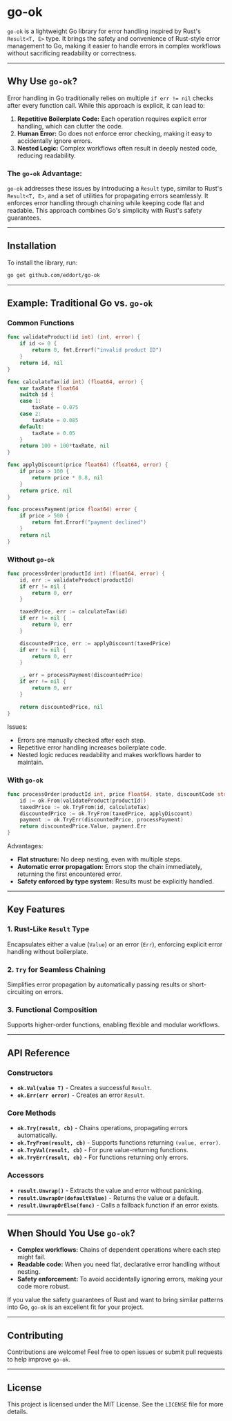 # go-ok

`go-ok` is a lightweight Go library for error handling inspired by Rust's `Result<T, E>` type. It brings the safety and convenience of Rust-style error management to Go, making it easier to handle errors in complex workflows without sacrificing readability or correctness.

---

## Why Use `go-ok`?

Error handling in Go traditionally relies on multiple `if err != nil` checks after every function call. While this approach is explicit, it can lead to:

1. **Repetitive Boilerplate Code:** Each operation requires explicit error handling, which can clutter the code.
2. **Human Error:** Go does not enforce error checking, making it easy to accidentally ignore errors.
3. **Nested Logic:** Complex workflows often result in deeply nested code, reducing readability.

### The `go-ok` Advantage:

`go-ok` addresses these issues by introducing a `Result` type, similar to Rust's `Result<T, E>`, and a set of utilities for propagating errors seamlessly. It enforces error handling through chaining while keeping code flat and readable. This approach combines Go's simplicity with Rust's safety guarantees.

---

## Installation

To install the library, run:

```bash
go get github.com/eddort/go-ok
```

---

## Example: Traditional Go vs. `go-ok`

### Common Functions

```go
func validateProduct(id int) (int, error) {
    if id <= 0 {
        return 0, fmt.Errorf("invalid product ID")
    }
    return id, nil
}

func calculateTax(id int) (float64, error) {
    var taxRate float64
    switch id {
    case 1:
        taxRate = 0.075
    case 2:
        taxRate = 0.085
    default:
        taxRate = 0.05
    }
    return 100 + 100*taxRate, nil
}

func applyDiscount(price float64) (float64, error) {
    if price > 100 {
        return price * 0.8, nil
    }
    return price, nil
}

func processPayment(price float64) error {
    if price > 500 {
        return fmt.Errorf("payment declined")
    }
    return nil
}
```

### Without `go-ok`

```go
func processOrder(productId int) (float64, error) {
    id, err := validateProduct(productId)
    if err != nil {
        return 0, err
    }

    taxedPrice, err := calculateTax(id)
    if err != nil {
        return 0, err
    }

    discountedPrice, err := applyDiscount(taxedPrice)
    if err != nil {
        return 0, err
    }

    _, err = processPayment(discountedPrice)
    if err != nil {
        return 0, err
    }

    return discountedPrice, nil
}
```

Issues:

- Errors are manually checked after each step.
- Repetitive error handling increases boilerplate code.
- Nested logic reduces readability and makes workflows harder to maintain.

### With `go-ok`

```go
func processOrder(productId int, price float64, state, discountCode string) ok.Result[float64] {
    id := ok.From(validateProduct(productId))
    taxedPrice := ok.TryFrom(id, calculateTax)
    discountedPrice := ok.TryFrom(taxedPrice, applyDiscount)
    payment := ok.TryErr(discountedPrice, processPayment)
    return discountedPrice.Value, payment.Err
}
```

Advantages:

- **Flat structure:** No deep nesting, even with multiple steps.
- **Automatic error propagation:** Errors stop the chain immediately, returning the first encountered error.
- **Safety enforced by type system:** Results must be explicitly handled.

---

## Key Features

### 1. Rust-Like `Result` Type

Encapsulates either a value (`Value`) or an error (`Err`), enforcing explicit error handling without boilerplate.

### 2. `Try` for Seamless Chaining

Simplifies error propagation by automatically passing results or short-circuiting on errors.

### 3. Functional Composition

Supports higher-order functions, enabling flexible and modular workflows.

---

## API Reference

### Constructors

- **`ok.Val(value T)`** - Creates a successful `Result`.
- **`ok.Err(err error)`** - Creates an error `Result`.

### Core Methods

- **`ok.Try(result, cb)`** - Chains operations, propagating errors automatically.
- **`ok.TryFrom(result, cb)`** - Supports functions returning `(value, error)`.
- **`ok.TryVal(result, cb)`** - For pure value-returning functions.
- **`ok.TryErr(result, cb)`** - For functions returning only errors.

### Accessors

- **`result.Unwrap()`** - Extracts the value and error without panicking.
- **`result.UnwrapOr(defaultValue)`** - Returns the value or a default.
- **`result.UnwrapOrElse(func)`** - Calls a fallback function if an error exists.

---

## When Should You Use `go-ok`?

- **Complex workflows:** Chains of dependent operations where each step might fail.
- **Readable code:** When you need flat, declarative error handling without nesting.
- **Safety enforcement:** To avoid accidentally ignoring errors, making your code more robust.

If you value the safety guarantees of Rust and want to bring similar patterns into Go, `go-ok` is an excellent fit for your project.

---

## Contributing

Contributions are welcome! Feel free to open issues or submit pull requests to help improve `go-ok`.

---

## License

This project is licensed under the MIT License. See the `LICENSE` file for more details.

